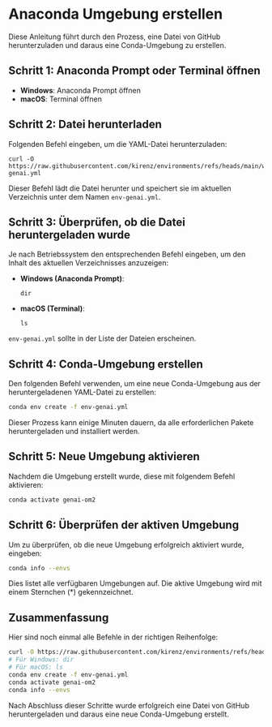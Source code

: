 # Anaconda Umgebung erstellen

Diese Anleitung führt durch den Prozess, eine Datei von GitHub herunterzuladen und daraus eine Conda-Umgebung zu erstellen. 

## Schritt 1: Anaconda Prompt oder Terminal öffnen

- **Windows**: Anaconda Prompt öffnen
- **macOS**: Terminal öffnen

## Schritt 2: Datei herunterladen

Folgenden Befehl eingeben, um die YAML-Datei herunterzuladen:

```{bash}
curl -O https://raw.githubusercontent.com/kirenz/environments/refs/heads/main/ws2425/env-genai.yml
```

Dieser Befehl lädt die Datei herunter und speichert sie im aktuellen Verzeichnis unter dem Namen `env-genai.yml`.

## Schritt 3: Überprüfen, ob die Datei heruntergeladen wurde

Je nach Betriebssystem den entsprechenden Befehl eingeben, um den Inhalt des aktuellen Verzeichnisses anzuzeigen:

- **Windows (Anaconda Prompt)**:
  ```
  dir
  ```

- **macOS (Terminal)**:
  ```
  ls
  ```

`env-genai.yml` sollte in der Liste der Dateien erscheinen.

## Schritt 4: Conda-Umgebung erstellen

Den folgenden Befehl verwenden, um eine neue Conda-Umgebung aus der heruntergeladenen YAML-Datei zu erstellen:

```bash
conda env create -f env-genai.yml
```

Dieser Prozess kann einige Minuten dauern, da alle erforderlichen Pakete heruntergeladen und installiert werden.

## Schritt 5: Neue Umgebung aktivieren

Nachdem die Umgebung erstellt wurde, diese mit folgendem Befehl aktivieren:

```bash
conda activate genai-om2
```



## Schritt 6: Überprüfen der aktiven Umgebung

Um zu überprüfen, ob die neue Umgebung erfolgreich aktiviert wurde, eingeben:

```bash
conda info --envs
```

Dies listet alle verfügbaren Umgebungen auf. Die aktive Umgebung wird mit einem Sternchen (*) gekennzeichnet.

## Zusammenfassung

Hier sind noch einmal alle Befehle in der richtigen Reihenfolge:

```bash
curl -O https://raw.githubusercontent.com/kirenz/environments/refs/heads/main/ws2425/env-genai.yml
# Für Windows: dir
# Für macOS: ls
conda env create -f env-genai.yml
conda activate genai-om2
conda info --envs
```

Nach Abschluss dieser Schritte wurde erfolgreich eine Datei von GitHub heruntergeladen und daraus eine neue Conda-Umgebung erstellt.